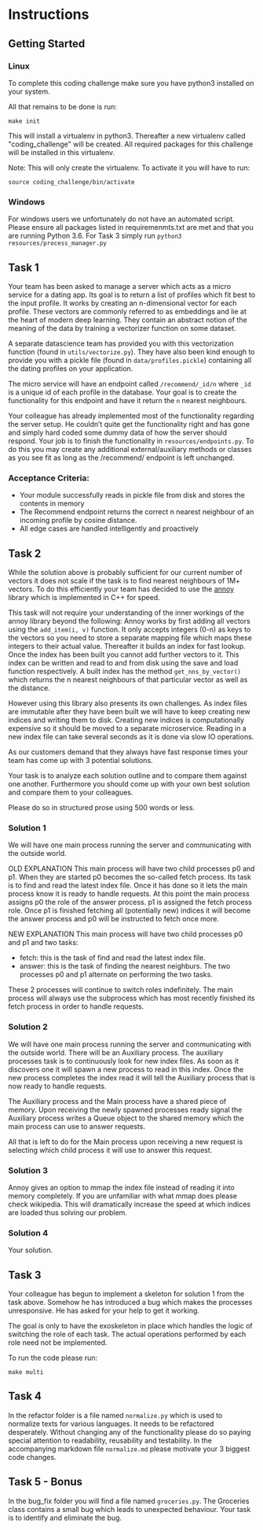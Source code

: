 # Instructions

## Getting Started

### Linux

To complete this coding challenge make sure you have python3 installed on your system.

All that remains to be done is run:

    make init


This will install a virtualenv in python3. Thereafter a new virtualenv called "coding_challenge" will be created. All required packages for this challenge will be installed in this virtualenv.

Note: This will only create the virtualenv. To activate it you will have to run:

    source coding_challenge/bin/activate

### Windows

For windows users we unfortunately do not have an automated script. Please ensure all packages listed in requiremenmts.txt are met and that you are running Python 3.6. For Task 3 simply run `python3 resources/process_manager.py`


## Task 1 

Your team has been asked to manage a server which acts as a micro service for a dating app. Its goal is to return a list of profiles which fit best to the input profile. It works by creating an n-dimensional vector for each profile. These vectors are commonly referred to as embeddings and lie at the heart of modern deep learning. They contain an abstract notion of the meaning of the data by training a vectorizer function on some dataset. 

A separate datascience team has provided you with this vectorization function (found in `utils/vectorize.py`). They have also been kind enough to provide you with a pickle file (found in `data/profiles.pickle`) containing all the dating profiles on your application. 

The micro service will have an endpoint called `/recommend/_id/n` where `_id` is a unique id of each profile in the database. Your goal is to create the functionality for this endpoint and have it return the `n` nearest neighbours.


Your colleague has already implemented most of the functionality regarding the server setup.
He couldn’t quite get the functionality right and has gone and simply hard coded some dummy data of how the server should respond.
Your job is to finish the functionality in `resources/endpoints.py`. To do this you may create any additional external/auxiliary methods or classes as you see fit as long as the /recommend/ endpoint is left unchanged.

### Acceptance Criteria:

- Your module successfully reads in pickle file from disk and stores the contents in memory
- The Recommend endpoint returns the correct n nearest neighbour of an incoming profile by cosine distance.
- All edge cases are handled intelligently and proactively



## Task 2

While the solution above is probably sufficient for our current number of vectors it does not scale if the task is to find nearest neighbours of 1M+ vectors. 
To do this efficiently your team has decided to use the [annoy](https://github.com/spotify/annoy) library which is implemented in C++ for speed. 

This task will not require your understanding of the inner workings of the annoy library beyond the following:
Annoy works by first adding all vectors using the `add_item(i, v)` function. It only accepts integers (0-n) as keys to the vectors so you need to store a separate mapping file which maps these integers to their actual value. Thereafter it builds an index for fast lookup. Once the index has been built you cannot add further vectors to it. This index can be written and read to and from disk using the save and load function respectively. A built index has the method `get_nns_by_vector()` which returns the n nearest neighbours of that particular vector as well as the distance.

However using this library also presents its own challenges. 
As index files are immutable after they have been built we will have to keep creating new indices and writing them to disk.
Creating new indices is computationally expensive so it should be moved to a separate microservice.
Reading in a new index file can take several seconds as it is done via slow IO operations.

As our customers demand that they always have fast response times your team has come up with 3 potential solutions. 

Your task is to analyze each solution outline and to compare them against one another. Furthermore you should come up with your own best solution and compare them to your colleagues. 

Please do so in structured prose using 500 words or less.

### Solution 1 

We will have one main process running the server and communicating with the outside world. 

OLD EXPLANATION
This main process will have two child processes p0 and p1. When they are started p0 becomes the so-called fetch process. Its task is to find and read the latest index file. Once it has done so it lets the main process know it is ready to handle requests. At this point the main process assigns p0 the role of the answer process. p1 is assigned the fetch process role. Once p1 is finished fetching all (potentially new) indices it will become the answer process and p0 will be instructed to fetch once more. 

NEW EXPLANATION
This main process will have two child processes p0 and p1 and two tasks:
- fetch: this is the task of find and read the latest index file.
- answer: this is the task of finding the nearest neighburs.
The two processes p0 and p1 alternate on performing the two tasks.

These 2 processes will continue to switch roles indefinitely. The main process will always use the subprocess which has most recently finished its fetch process in order to handle requests.

### Solution 2
  
We will have one main process running the server and communicating with the outside world. There will be an Auxiliary process. The auxiliary processes task is to continuously look for new index files. As soon as it discovers one it will spawn a new process to read in this index. Once the new process completes the index read it will tell the Auxiliary process that is now ready to handle requests.

The Auxiliary process and the Main process have a shared piece of memory. Upon receiving the newly spawned processes ready signal the Auxiliary process writes a Queue object to the shared memory which the main process can use to answer requests.

All that is left to do for the Main process upon receiving a new request is selecting which child process it will use to answer this request. 

### Solution 3 

Annoy gives an option to mmap the index file instead of reading it into memory completely. If you are unfamiliar with what mmap does please check wikipedia. This will dramatically increase the speed at which indices are loaded thus solving our problem.

### Solution 4

Your solution.



## Task 3

Your colleague has begun to implement a skeleton for solution 1 from the task above. Somehow he has introduced a bug which makes the processes unresponsive. He has asked for your help to get it working. 

The goal is only to have the exoskeleton in place which handles the logic of switching the role of each task. The actual operations performed by each role need not be implemented.

To run the code please run:

    make multi


## Task 4 

In the refactor folder is a file named `normalize.py` which is used to normalize texts for various languages. 
It needs to be refactored desperately. Without changing any of the functionality please do so paying special attention to readability, reusability and testability. In the accompanying markdown file `normalize.md` please motivate your 3 biggest code changes. 

## Task 5 - Bonus

In the bug_fix folder you will find a file named `groceries.py`. The Groceries class contains a small bug which leads to unexpected behaviour. Your task is to identify and eliminate the bug.




